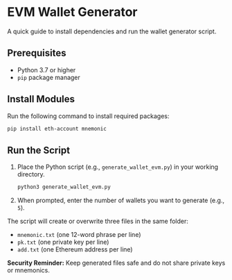 # EVM Wallet Generator

A quick guide to install dependencies and run the wallet generator script.

## Prerequisites

* Python 3.7 or higher
* `pip` package manager

## Install Modules

Run the following command to install required packages:

```bash
pip install eth-account mnemonic
```

## Run the Script

1. Place the Python script (e.g., `generate_wallet_evm.py`) in your working directory.

   ```bash
   python3 generate_wallet_evm.py
   ```
2. When prompted, enter the number of wallets you want to generate (e.g., `5`).

The script will create or overwrite three files in the same folder:

* `mnemonic.txt` (one 12-word phrase per line)
* `pk.txt` (one private key per line)
* `add.txt` (one Ethereum address per line)

**Security Reminder:** Keep generated files safe and do not share private keys or mnemonics.
